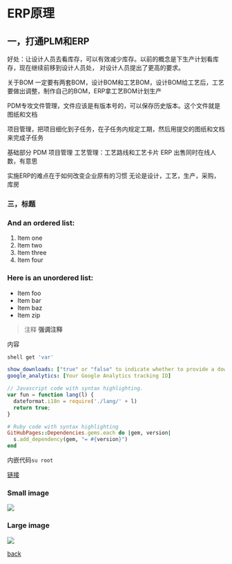 # ERP原理

## 一，打通PLM和ERP
好处：让设计人员去看库存，可以有效减少库存。以前的概念是下生产计划看库存，现在继续前移到设计人员处，
对设计人员提出了更高的要求。

关于BOM
一定要有两套BOM，设计BOM和工艺BOM，设计BOM给工艺后，工艺要做出调整，制作自己的BOM，ERP拿工艺BOM计划生产


PDM专攻文件管理，文件应该是有版本号的，可以保存历史版本。这个文件就是图纸和文档


项目管理，把项目细化到子任务，在子任务内规定工期，然后用提交的图纸和文档来完成子任务

基础部分
PDM
项目管理
工艺管理：工艺路线和工艺卡片
ERP
出售同时在线人数，有意思

实施ERP的难点在于如何改变企业原有的习惯
无论是设计，工艺，生产，采购，库房


### 三，标题

### And an ordered list:
1.  Item one
1.  Item two
1.  Item three
1.  Item four

### Here is an unordered list:
*   Item foo
*   Item bar
*   Item baz
*   Item zip

> 注释
> **强调注释**

内容

```sh
shell get 'var'
```

```yml
show_downloads: ["true" or "false" to indicate whether to provide a download URL]
google_analytics: [Your Google Analytics tracking ID]
```

```js
// Javascript code with syntax highlighting.
var fun = function lang(l) {
  dateformat.i18n = require('./lang/' + l)
  return true;
}
```

```ruby
# Ruby code with syntax highlighting
GitHubPages::Dependencies.gems.each do |gem, version|
  s.add_dependency(gem, "= #{version}")
end
```

内嵌代码`su root`

[链接](http://123.com/art/abc.htm)

### Small image

![](https://assets-cdn.github.com/images/icons/emoji/octocat.png)

### Large image

![](https://guides.github.com/activities/hello-world/branching.png)

[back](../)